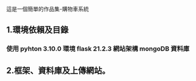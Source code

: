 這是一個簡單的作品集-購物車系統
<h2>1.環境依賴及目錄
<h3>使用 pyhton 3.10.0 環境 flask 21.2.3 網站架構 mongoDB 資料庫
<h2>2.框架、資料庫及上傳網站。
